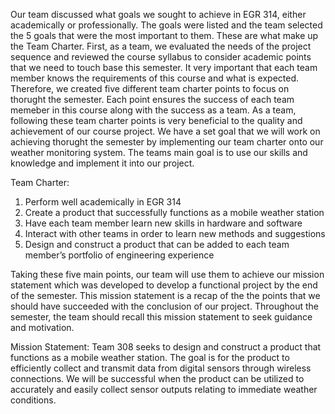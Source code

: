 


Our team discussed what goals we sought to achieve in EGR 314, either academically or professionally. The goals were listed and the team selected the 5 goals that were the most important to them. These are what make up the Team Charter. First, as a team, we evaluated the needs of the project sequence and reviewed the course syllabus to consider academic points that we need to touch base this semester. It very important that each team member knows the requirements of this course and what is expected. Therefore, we created five different team charter points to focus on thorught the semester. Each point ensures the success of each team memeber in this course along with the success as a team. As a team, following these team charter points is very beneficial to the quality and achievement of our course project. We have a set goal that we will work on achieving thorught the semester by implementing our team charter onto our weather monitoring system. The teams main goal is to use our skills and knowledge and implement it into our project. 

Team Charter:  
1. Perform well academically in EGR 314 
2. Create a product that successfully functions as a mobile weather station 
3. Have each team member learn new skills in hardware and software
4. Interact with other teams in order to learn new methods and suggestions 
5. Design and construct a product that can be added to each team member’s portfolio of engineering experience


Taking these five main points, our team will use them to achieve our mission statement which was developed to develop a functional project by the end of the semester. This mission statement is a recap of the the points that we should have succeeded with the conclusion of our project. Throughout the semester, the team should recall this mission statement to seek guidance and motivation. 

Mission Statement:
Team 308 seeks to design and construct a product that functions as a mobile weather station. The goal is for the product to efficiently collect and transmit data from digital sensors through wireless connections. We will be successful when the product can be utilized to accurately and easily collect sensor outputs relating to immediate weather conditions.
